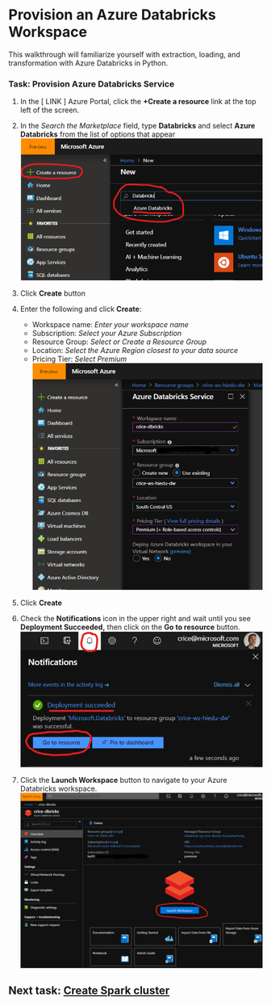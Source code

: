 # Provision an Azure Databricks Workspace

This walkthrough will familiarize yourself with extraction, loading, and transformation with Azure Databricks in Python. 

### Task: Provision Azure Databricks Service ###

1. In the [ LINK ] Azure Portal, click the **+Create a resource** link at the top left of the screen.

1. In the *Search the Marketplace* field, type **Databricks** and select **Azure Databricks** from the list of options that appear 
![Create workspace](media/workspace/1.png)

1. Click **Create** button

1. Enter the following and click **Create**:
    - Workspace name: *Enter your workspace name*
    - Subscription: *Select your Azure Subscription*
    - Resource Group: *Select or Create a Resource Group* 
    - Location: *Select the Azure Region closest to your data source*
    - Pricing Tier: *Select Premium*
![Create workspace](media/workspace/2.png)

1. Click **Create** 
1. Check the **Notifications** icon in the upper right and wait until you see **Deployment Succeeded,** then click on the **Go to resource** button.
![Create workspace](media/workspace/3.png)
1. Click the **Launch Workspace** button to navigate to your Azure Databricks workspace.
![Create workspace](media/workspace/4.png)

## Next task: [Create Spark cluster](create-spark-cluster.md)